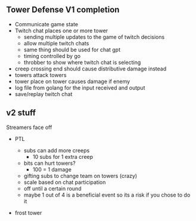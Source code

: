 ## Tower Defense V1 completion
* Communicate game state
* Twitch chat places one or more tower
    * sending multiple updates to the game of twitch decisions
    * allow multiple twitch chats
    * same thing should be used for chat gpt
    * timing controlled by go
    * throbber to show where twitch chat is selecting
* creep crossing end should cause distributive damage instead
* towers attack towers
* tower place on tower causes damage if enemy
* log file from golang for the input received and output
* save/replay twitch chat

v2 stuff
---
Streamers face off
* PTL
  * subs can add more creeps
     * 10 subs for 1 extra creep
  * bits can hurt towers?
     * 100 = 1 damage
  * gifting subs to change team on towers (crazy)
  * scale based on chat participation
  * off until a certain round
  * maybe 1 out of 4 is a beneficial event so its a risk if you chose to do it

* frost tower
